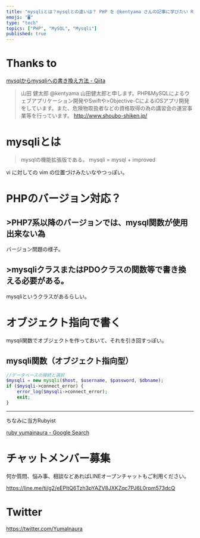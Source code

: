```yaml
---
title: "mysqliとは？mysqlとの違いは？ PHP を @kentyama さんの記事に学びたい Rubyist"
emoji: "🖥"
type: "tech"
topics: ["PHP", "MySQL", "Mysqli"]
published: true
---
```


# Thanks to

[mysqlからmysqliへの書き換え方法 - Qiita](https://qiita.com/kentyama/items/f7759807445c3863ccaa)
 
>山田 健太郎
>@kentyama
>山田健太郎と申します。PHP&MySQLによるウェブアプリケーション開発やSwiftや>Objective-CによるiOSアプリ開発をしています。また、危険物取扱者などの資格取得の為の講習会の運営事業等を行っています。
>http://www.shoubo-shiken.jp/

# mysqliとは

>mysqlの機能拡張版である。
>mysqli = mysql + improved

vi に対しての vim の位置づけみたいなやつっぽい。

# PHPのバージョン対応？

## >PHP7系以降のバージョンでは、mysql関数が使用出来ない為

バージョン問題の様子。


## >mysqliクラスまたはPDOクラスの関数等で書き換える必要がある。

mysqliというクラスがあるらしい。


# オブジェクト指向で書く

mysqli関数でオブジェクトを作っておいて、それを引き回すっぽい。

## mysqli関数（オブジェクト指向型）

```php
//データベースの接続と選択
$mysqli = new mysqli($host, $username, $password, $dbname);
if ($mysqli->connect_error) {
    error_log($mysqli->connect_error);
    exit;
}
```

---

ちなみに当方Rubyist

[ruby yumainaura - Google Search](https://www.google.com/search?q=ruby+yumainaura&oq=ruby+yumainaura&aqs=chrome..69i57j0j69i60l3j0.2008j0j7&sourceid=chrome&ie=UTF-8)








<!-- Update From Qiita API -->

# チャットメンバー募集


何か質問、悩み事、相談などあればLINEオープンチャットもご利用ください。

https://line.me/ti/g2/eEPltQ6Tzh3pYAZV8JXKZqc7PJ6L0rpm573dcQ





# Twitter


https://twitter.com/YumaInaura


<!-- Update From Qiita API -->


